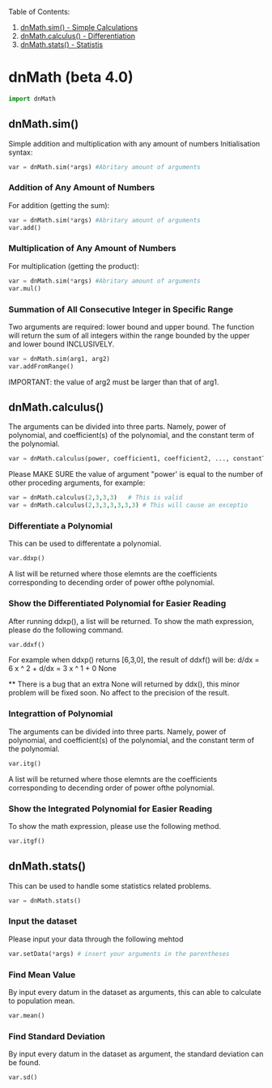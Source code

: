 Table of Contents:
1. [dnMath.sim() - Simple Calculations](##dnMath.sim())
2. [dnMath.calculus() - Differentiation](##dnMath.calculus())
3. [dnMath.stats() - Statistis](##dnMath.stats())


# dnMath (beta 4.0)
```python
import dnMath
``` 
## dnMath.sim() 
Simple addition and multiplication with any amount of numbers
Initialisation syntax:
```python
var = dnMath.sim(*args) #Abritary amount of arguments
```

### Addition of Any Amount of Numbers
For addition (getting the sum):
```python
var = dnMath.sim(*args) #Abritary amount of arguments
var.add()
```
### Multiplication of Any Amount of Numbers
For multiplication (getting the product):
```python
var = dnMath.sim(*args) #Abritary amount of arguments
var.mul()
```

### Summation of All Consecutive Integer in Specific Range
Two arguments are required: lower bound and upper bound.
The function will return the sum of all integers within the range bounded by the upper and lower bound INCLUSIVELY.
```python
var = dnMath.sim(arg1, arg2)
var.addFromRange()
```
IMPORTANT: the value of arg2 must be larger than that of arg1.

## dnMath.calculus()
The arguments can be divided into three parts.  Namely, power of polynomial, and coefficient(s) of the polynomial, and the constant term of the polynomial.
```python
var = dnMath.calculus(power, coefficient1, coefficient2, ..., constantTerm)
```
Please MAKE SURE the value of argument "power' is equal to the number of other proceding arguments, for example:
```python
var = dnMath.calculus(2,3,3,3)   # This is valid
var = dnMath.calculus(2,3,3,3,3,3,3) # This will cause an exceptio
```
### Differentiate a Polynomial
This can be used to differentate a polynomial.
```python
var.ddxp()
```
A list will be returned where those elemnts are the coefficients corresponding to decending order of power ofthe polynomial.
### Show the Differentiated Polynomial for Easier Reading
After running ddxp(), a list will be returned.
To show the math expression, please do the following command.
```python
var.ddxf()
```
For example when ddxp() returns [6,3,0], the result of ddxf() will be:
d/dx = 6 x ^ 2 + d/dx = 3 x ^ 1 + 0
None

** There is a bug that an extra None will returned by ddx(), this minor problem will be fixed soon.  No affect to the precision of the result.

### Integrattion of Polynomial
The arguments can be divided into three parts.  Namely, power of polynomial, and coefficient(s) of the polynomial, and the constant term of the polynomial.
```python
var.itg()
```
A list will be returned where those elemnts are the coefficients corresponding to decending order of power ofthe polynomial.

### Show the Integrated Polynomial for Easier Reading
To show the math expression, please use the following method.
```python
var.itgf()
```

## dnMath.stats()
This can be used to handle some statistics related problems.
```python
var = dnMath.stats()
```
### Input the dataset
Please input your data through the following mehtod
```python
var.setData(*args) # insert your arguments in the parentheses
```

### Find Mean Value
By input every datum in the dataset as arguments, this can able to calculate to population mean.
```python
var.mean()
```

### Find Standard Deviation
By input every datum in the dataset as argument, the standard deviation can be found.
```python
var.sd()
```